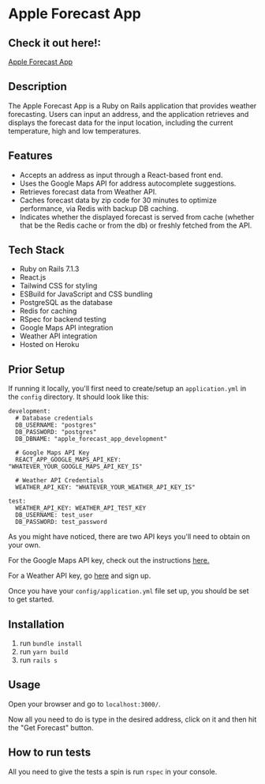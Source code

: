 # Apple Forecast App

## Check it out here!:

[Apple Forecast App](https://apple-forecast-app-b586018d8099.herokuapp.com/)

## Description

The Apple Forecast App is a Ruby on Rails application that provides weather forecasting. Users can input an address, and the application retrieves and displays the forecast data for the input location, including the current temperature, high and low temperatures.

## Features

- Accepts an address as input through a React-based front end.
- Uses the Google Maps API for address autocomplete suggestions.
- Retrieves forecast data from Weather API.
- Caches forecast data by zip code for 30 minutes to optimize performance, via Redis with backup DB caching.
- Indicates whether the displayed forecast is served from cache (whether that be the Redis cache or from the db) or freshly fetched from the API.

## Tech Stack

- Ruby on Rails 7.1.3
- React.js
- Tailwind CSS for styling
- ESBuild for JavaScript and CSS bundling
- PostgreSQL as the database
- Redis for caching
- RSpec for backend testing
- Google Maps API integration
- Weather API integration
- Hosted on Heroku

## Prior Setup

If running it locally, you'll first need to create/setup an `application.yml` in the `config` directory. It should look like this:

```
development:
  # Database credentials
  DB_USERNAME: "postgres"
  DB_PASSWORD: "postgres"
  DB_DBNAME: "apple_forecast_app_development"

  # Google Maps API Key
  REACT_APP_GOOGLE_MAPS_API_KEY: "WHATEVER_YOUR_GOOGLE_MAPS_API_KEY_IS"

  # Weather API Credentials
  WEATHER_API_KEY: "WHATEVER_YOUR_WEATHER_API_KEY_IS"

test:
  WEATHER_API_KEY: WEATHER_API_TEST_KEY
  DB_USERNAME: test_user
  DB_PASSWORD: test_password
```

As you might have noticed, there are two API keys you'll need to obtain on your own.

For the Google Maps API key, check out the instructions [here.](https://developers.google.com/maps/documentation/embed/get-api-key)

For a Weather API key, go [here](https://www.weatherapi.com/) and sign up.

Once you have your `config/application.yml` file set up, you should be set to get started. 

## Installation

1. run `bundle install`
2. run `yarn build`
3. run `rails s`


## Usage
Open your browser and go to `localhost:3000/`.

Now all you need to do is type in the desired address, click on it and then hit the "Get Forecast" button.

## How to run tests

All you need to give the tests a spin is run `rspec` in your console.